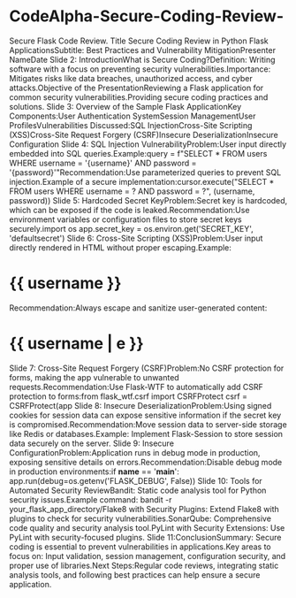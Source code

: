 # CodeAlpha-Secure-Coding-Review-

Secure Flask Code Review.
Title 
Secure Coding Review in Python Flask ApplicationsSubtitle: Best Practices and Vulnerability MitigationPresenter NameDate
Slide 2:
IntroductionWhat is Secure Coding?Definition: Writing software with a focus on preventing security vulnerabilities.Importance: Mitigates risks like data breaches, unauthorized access, and cyber attacks.Objective of the PresentationReviewing a Flask application for common security vulnerabilities.Providing secure coding practices and solutions.
Slide 3: 
Overview of the Sample Flask ApplicationKey Components:User Authentication SystemSession ManagementUser ProfilesVulnerabilities Discussed:SQL InjectionCross-Site Scripting (XSS)Cross-Site Request Forgery (CSRF)Insecure DeserializationInsecure Configuration
Slide 4: 
SQL Injection VulnerabilityProblem:User input directly embedded into SQL queries.Example:query = f"SELECT * FROM users WHERE username = '{username}' AND password = '{password}'"Recommendation:Use parameterized queries to prevent SQL injection.Example of a secure implementation:cursor.execute("SELECT * FROM users WHERE username = ? AND password = ?", (username, password))
Slide 5:
Hardcoded Secret KeyProblem:Secret key is hardcoded, which can be exposed if the code is leaked.Recommendation:Use environment variables or configuration files to store secret keys securely.import os
app.secret_key = os.environ.get('SECRET_KEY', 'defaultsecret')
Slide 6:
Cross-Site Scripting (XSS)Problem:User input directly rendered in HTML without proper escaping.Example:<h1>{{ username }}</h1>Recommendation:Always escape and sanitize user-generated content:<h1>{{ username | e }}</h1>  <!-- Escaping user input -->
Slide 7:
Cross-Site Request Forgery (CSRF)Problem:No CSRF protection for forms, making the app vulnerable to unwanted requests.Recommendation:Use Flask-WTF to automatically add CSRF protection to forms:from flask_wtf.csrf import CSRFProtect
csrf = CSRFProtect(app
Slide 8: 
Insecure DeserializationProblem:Using signed cookies for session data can expose sensitive information if the secret key is compromised.Recommendation:Move session data to server-side storage like Redis or databases.Example: Implement Flask-Session to store session data securely on the server.
Slide 9:
Insecure ConfigurationProblem:Application runs in debug mode in production, exposing sensitive details on errors.Recommendation:Disable debug mode in production environments:if __name__ == '__main__':
    app.run(debug=os.getenv('FLASK_DEBUG', False))
    Slide 10:
    Tools for Automated Security ReviewBandit:
    Static code analysis tool for Python security issues.Example command: bandit -r your_flask_app_directory/Flake8 with Security Plugins: Extend Flake8 with plugins to check for security vulnerabilities.SonarQube: Comprehensive code quality and security analysis tool.PyLint with Security Extensions: Use PyLint with security-focused plugins.
 Slide 11:ConclusionSummary:
  Secure coding is essential to prevent vulnerabilities in applications.Key areas to focus on: Input validation, session management, configuration security, and proper use of libraries.Next Steps:Regular code reviews, integrating static analysis tools, and following best practices can help ensure a secure application.
